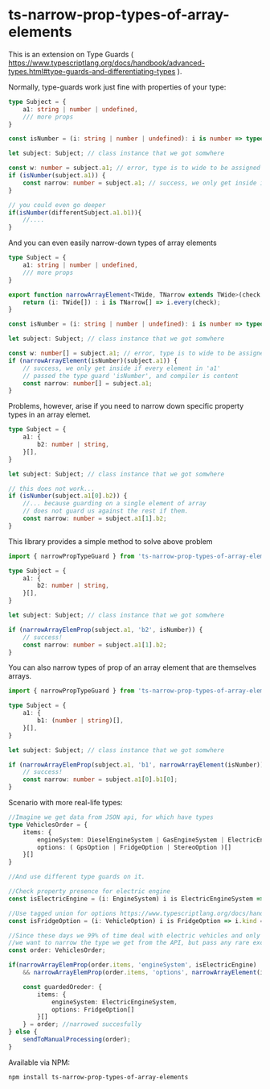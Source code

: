 # ts-narrow-prop-types-of-array-elements

This is an extension on Type Guards ( https://www.typescriptlang.org/docs/handbook/advanced-types.html#type-guards-and-differentiating-types ).

Normally, type-guards work just fine with properties of your type:

```typescript
type Subject = {
    a1: string | number | undefined,
    /// more props
}

const isNumber = (i: string | number | undefined): i is number => typeof i === 'number';

let subject: Subject; // class instance that we got somwhere

const w: number = subject.a1; // error, type is to wide to be assigned into variable of type number; 
if (isNumber(subject.a1)) {
    const narrow: number = subject.a1; // success, we only get inside if 'a1' passed the type guard 'isNumber', and compile is content
}

// you could even go deeper
if(isNumber(differentSubject.a1.b1)){
    //....
}
```

And you can even easily narrow-down types of array elements

```typescript
type Subject = {
    a1: string | number | undefined,
    /// more props
}

export function narrowArrayElement<TWide, TNarrow extends TWide>(check:(i: TWide) => i is TNarrow ){
    return (i: TWide[]) : i is TNarrow[] => i.every(check); 
}

const isNumber = (i: string | number | undefined): i is number => typeof i === 'number';

let subject: Subject; // class instance that we got somwhere

const w: number[] = subject.a1; // error, type is to wide to be assigned into variable of type number[]; 
if (narrowArrayElement(isNumber)(subject.a1)) {
    // success, we only get inside if every element in 'a1' 
    // passed the type guard 'isNumber', and compiler is content
    const narrow: number[] = subject.a1; 
}

```

Problems, however, arise if you need to narrow down specific property types in an array elemet.

```typescript
type Subject = {
    a1: {
        b2: number | string,   
    }[],
}

let subject: Subject; // class instance that we got somwhere

// this does not work...
if (isNumber(subject.a1[0].b2)) {
    //... because guarding on a single element of array
    // does not guard us against the rest if them.
    const narrow: number = subject.a1[1].b2;
}
```

This library provides a simple method to solve above problem

```typescript
import { narrowPropTypeGuard } from 'ts-narrow-prop-types-of-array-elements';

type Subject = {
    a1: {
        b2: number | string,   
    }[],
}

let subject: Subject; // class instance that we got somwhere

if (narrowArrayElemProp(subject.a1, 'b2', isNumber)) {
    // success!
    const narrow: number = subject.a1[1].b2;
}
```

You can also narrow types of prop of an array element that are themselves arrays.

```typescript
import { narrowPropTypeGuard } from 'ts-narrow-prop-types-of-array-elements';

type Subject = {
    a1: {
        b1: (number | string)[],
    }[],
}

let subject: Subject; // class instance that we got somwhere

if (narrowArrayElemProp(subject.a1, 'b1', narrowArrayElement(isNumber))) {
    // success!
    const narrow: number = subject.a1[0].b1[0];
}
```

Scenario with more real-life types:

```typescript
//Imagine we get data from JSON api, for which have types
type VehiclesOrder = {
    items: {
        engineSystem: DieselEngineSystem | GasEngineSystem | ElectricEngineSystem,
        options: ( GpsOption | FridgeOption | StereoOption )[]
    }[]
}

//And use different type guards on it.

//Check property presence for electric engine
const isElectricEngine = (i: EngineSystem) i is ElectricEngineSystem => 'chargerVoltage' in i;

//Use tagged union for options https://www.typescriptlang.org/docs/handbook/advanced-types.html#discriminated-unions
const isFridgeOption = (i: VehicleOption) i is FridgeOption => i.kind === 'FridgeOption';

//Since these days we 99% of time deal with electric vehicles and only fridges are still optional, 
//we want to narrow the type we get from the API, but pass any rare exceptions for manual processing 
const order: VehiclesOrder;

if(narrowArrayElemProp(order.items, 'engineSystem', isElectricEngine)
    && narrowArrayElemProp(order.items, 'options', narrowArrayElement(isFridgeOption)){

    const guardedOreder: {
        items: {
            engineSystem: ElectricEngineSystem,
            options: FridgeOption[]
        }[]
    } = order; //narrowed succesfully
} else {
    sendToManualProcessing(order);
}
```

Available via NPM:

`npm install ts-narrow-prop-types-of-array-elements`









